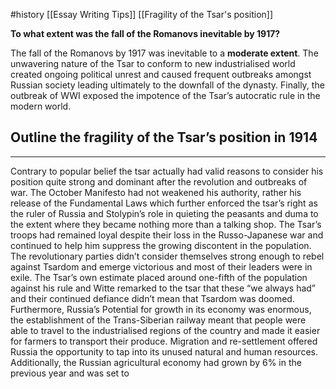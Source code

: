 #history 
[[Essay Writing Tips]]
[[Fragility  of the Tsar's position]]

**To what extent was the fall of the Romanovs inevitable by 1917?**

The fall of the Romanovs by 1917 was inevitable to a **moderate extent**. The unwavering nature of the Tsar to conform to new industrialised world created ongoing political unrest and caused frequent outbreaks amongst Russian society leading ultimately to the downfall of the dynasty. Finally, the outbreak of WWI exposed the impotence of the Tsar’s autocratic rule in the modern world. 

## Outline the fragility of the Tsar’s position in 1914

---

Contrary to popular belief the tsar actually had valid  reasons to consider his position quite strong and dominant after the revolution and outbreaks of war. The October Manifesto had not weakened his authority, rather his release of the Fundamental Laws which further enforced the tsar’s right as the ruler of Russia and Stolypin’s role in quieting the peasants and duma to the extent where they became nothing more than a talking shop. The Tsar’s troops had remained loyal despite their loss in the Russo-Japanese war and continued to help him suppress the growing discontent in the population. The revolutionary parties didn’t consider themselves strong enough to rebel against Tsardom and emerge victorious and most of their leaders were in exile. The Tsar’s own estimate placed around one-fifth of the population against his rule and Witte remarked to the tsar that these “we always had” and their continued defiance didn’t mean that Tsardom was doomed. Furthermore, Russia’s Potential for growth in its economy was enormous, the establishment of the Trans-Siberian railway meant that people were able to travel to the industrialised regions of the country and made it easier for farmers to transport their produce. Migration and re-settlement offered Russia the opportunity to tap into its unused natural and human resources. Additionally, the Russian agricultural economy had grown by 6% in the previous year and was set to